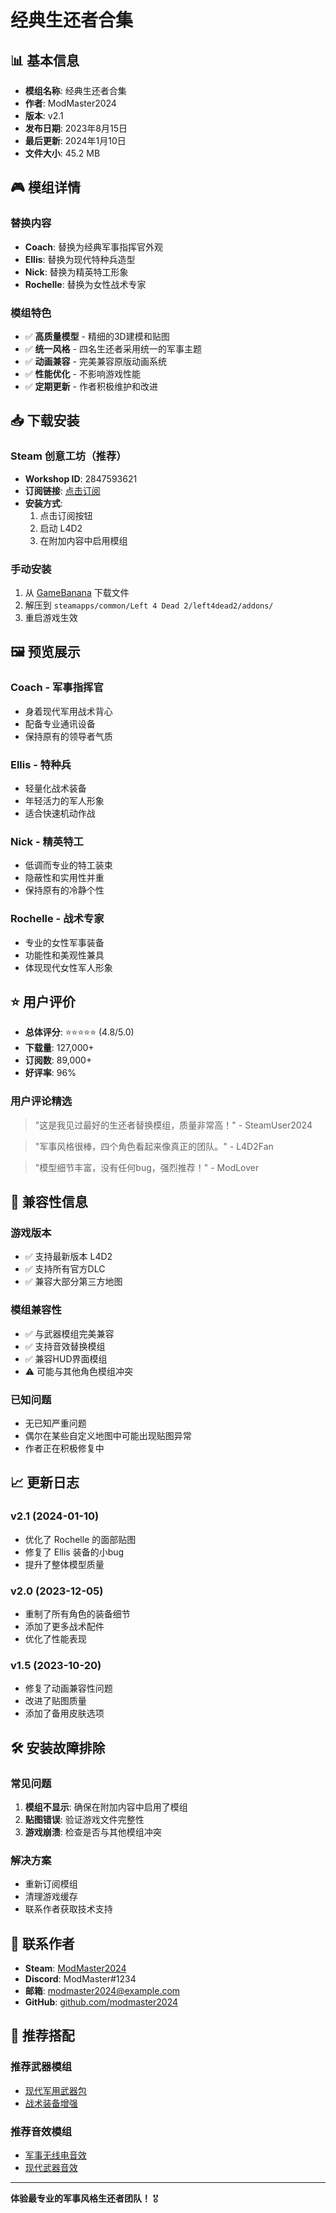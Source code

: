 # 经典生还者合集

## 📊 基本信息

- **模组名称**: 经典生还者合集
- **作者**: ModMaster2024
- **版本**: v2.1
- **发布日期**: 2023年8月15日
- **最后更新**: 2024年1月10日
- **文件大小**: 45.2 MB

## 🎮 模组详情

### 替换内容
- **Coach**: 替换为经典军事指挥官外观
- **Ellis**: 替换为现代特种兵造型
- **Nick**: 替换为精英特工形象
- **Rochelle**: 替换为女性战术专家

### 模组特色
- ✅ **高质量模型** - 精细的3D建模和贴图
- ✅ **统一风格** - 四名生还者采用统一的军事主题
- ✅ **动画兼容** - 完美兼容原版动画系统
- ✅ **性能优化** - 不影响游戏性能
- ✅ **定期更新** - 作者积极维护和改进

## 📥 下载安装

### Steam 创意工坊（推荐）
- **Workshop ID**: 2847593621
- **订阅链接**: [点击订阅](https://steamcommunity.com/sharedfiles/filedetails/?id=2847593621)
- **安装方式**: 
  1. 点击订阅按钮
  2. 启动 L4D2
  3. 在附加内容中启用模组

### 手动安装
1. 从 [GameBanana](https://gamebanana.com/mods/example) 下载文件
2. 解压到 `steamapps/common/Left 4 Dead 2/left4dead2/addons/`
3. 重启游戏生效

## 🖼️ 预览展示

### Coach - 军事指挥官
- 身着现代军用战术背心
- 配备专业通讯设备
- 保持原有的领导者气质

### Ellis - 特种兵
- 轻量化战术装备
- 年轻活力的军人形象
- 适合快速机动作战

### Nick - 精英特工
- 低调而专业的特工装束
- 隐蔽性和实用性并重
- 保持原有的冷静个性

### Rochelle - 战术专家
- 专业的女性军事装备
- 功能性和美观性兼具
- 体现现代女性军人形象

## ⭐ 用户评价

- **总体评分**: ⭐⭐⭐⭐⭐ (4.8/5.0)
- **下载量**: 127,000+
- **订阅数**: 89,000+
- **好评率**: 96%

### 用户评论精选
> "这是我见过最好的生还者替换模组，质量非常高！" - SteamUser2024

> "军事风格很棒，四个角色看起来像真正的团队。" - L4D2Fan

> "模型细节丰富，没有任何bug，强烈推荐！" - ModLover

## 🔧 兼容性信息

### 游戏版本
- ✅ 支持最新版本 L4D2
- ✅ 支持所有官方DLC
- ✅ 兼容大部分第三方地图

### 模组兼容性
- ✅ 与武器模组完美兼容
- ✅ 支持音效替换模组
- ✅ 兼容HUD界面模组
- ⚠️ 可能与其他角色模组冲突

### 已知问题
- 无已知严重问题
- 偶尔在某些自定义地图中可能出现贴图异常
- 作者正在积极修复中

## 📈 更新日志

### v2.1 (2024-01-10)
- 优化了 Rochelle 的面部贴图
- 修复了 Ellis 装备的小bug
- 提升了整体模型质量

### v2.0 (2023-12-05)
- 重制了所有角色的装备细节
- 添加了更多战术配件
- 优化了性能表现

### v1.5 (2023-10-20)
- 修复了动画兼容性问题
- 改进了贴图质量
- 添加了备用皮肤选项

## 🛠️ 安装故障排除

### 常见问题
1. **模组不显示**: 确保在附加内容中启用了模组
2. **贴图错误**: 验证游戏文件完整性
3. **游戏崩溃**: 检查是否与其他模组冲突

### 解决方案
- 重新订阅模组
- 清理游戏缓存
- 联系作者获取技术支持

## 👥 联系作者

- **Steam**: [ModMaster2024](https://steamcommunity.com/id/modmaster2024)
- **Discord**: ModMaster#1234
- **邮箱**: modmaster2024@example.com
- **GitHub**: [github.com/modmaster2024](https://github.com/modmaster2024)

## 🎯 推荐搭配

### 推荐武器模组
- [现代军用武器包](../weapons/modern-military-weapons)
- [战术装备增强](../weapons/tactical-gear)

### 推荐音效模组
- [军事无线电音效](../audio-visual/sounds/military-radio)
- [现代武器音效](../audio-visual/sounds/modern-weapons)

---

**体验最专业的军事风格生还者团队！** 🎖️
